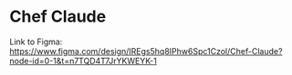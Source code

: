 # Chef Claude

Link to Figma: https://www.figma.com/design/IREgs5hq8IPhw6Spc1Czol/Chef-Claude?node-id=0-1&t=n7TQD4T7JrYKWEYK-1
